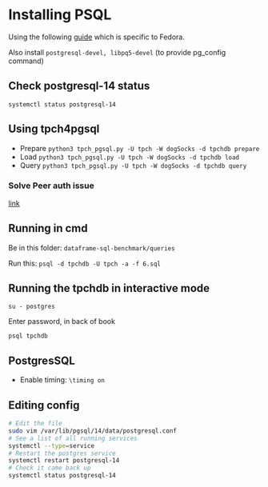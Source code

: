 # Installing PSQL

Using the following [guide](https://computingforgeeks.com/install-postgresql-database-fedora-linux/) which is specific to Fedora.

Also install `postgresql-devel, libpq5-devel` (to provide pg_config command)

## Check postgresql-14 status

``` systemctl status postgresql-14 ```[](https://github.com/dragansah/tpch-dbgen/blob/master/queries/6.sql)

## Using tpch4pgsql

- Prepare
    ```python3 tpch_pgsql.py -U tpch -W dogSocks -d tpchdb prepare```
- Load
    ```python3 tpch_pgsql.py -U tpch -W dogSocks -d tpchdb load```
- Query
    ```python3 tpch_pgsql.py -U tpch -W dogSocks -d tpchdb query```

### Solve Peer auth issue

[link](https://stackoverflow.com/questions/18664074/getting-error-peer-authentication-failed-for-user-postgres-when-trying-to-ge)

## Running in cmd

Be in this folder:
`dataframe-sql-benchmark/queries`

Run this:
`psql -d tpchdb -U tpch -a -f 6.sql`

## Running the tpchdb in interactive mode

`su - postgres`

Enter password, in back of book

`psql tpchdb`

## PostgresSQL

- Enable timing:
`\timing on`

## Editing config

```bash
# Edit the file
sudo vim /var/lib/pgsql/14/data/postgresql.conf
# See a list of all running services
systemctl --type=service
# Restart the postgres service
systemctl restart postgresql-14
# Check it came back up
systemctl status postgresql-14
```

